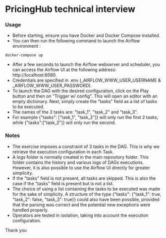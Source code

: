 # PricingHub technical interview

### Usage
* Before starting, ensure you have Docker and Docker Compose installed.
* You can then run the following command to launch the Airflow environment :
```
docker-compose up
```
* After a few seconds to launch the Airflow webserver and scheduler, you can access the Airflow UI at the following address: http://localhost:8080.
* Credentials are specified in .env (_AIRFLOW_WWW_USER_USERNAME & _AIRFLOW_WWW_USER_PASSWORD).
* To launch the DAG with the desired configuration, click on the Play button and then on "Trigger w/ config". This will open an editor with an empty dictionary. Next, simply create the "tasks" field as a list of tasks to be executed.
* The names of the 3 tasks are: "task_1", "task_2" and "task_3".
* For example {"tasks": ["task_1", "task_2"]} will only run the first 2 tasks, while {"tasks":["task_2"]} will only run the second.

### Notes
* The exercise imposes a constraint of 3 tasks in the DAG. This is why we retrieve the execution configuration in each Task.
* A logs folder is normally created in the main repository folder. This folder contains the history and various logs of DAGs executions. However, it is also possible to use the Airflow UI directly for greater simplicity.
* If the "tasks" field is not present, all tasks are skipped. This is also the case if the "tasks" field is present but is not a list.
* The choice of using a list containing the tasks to be executed was made for the sake of simplicity. A structure of the type {"tasks": {"task_1": true, "task_2": false, "task_3": true}} could also have been possible, provided that the parsing was correct and the potential new exceptions were handled properly.
* Operators are tested in isolation, taking into account the execution configuration.


Thank you



